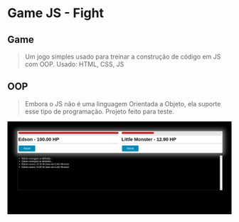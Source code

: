 # Game JS - Fight 

## Game 
> Um jogo simples usado para treinar a construção de código em JS com OOP. 
> Usado: HTML, CSS, JS 

## OOP 
> Embora o JS não é uma linguagem Orientada a Objeto, ela suporte esse tipo de programação. Projeto feito para teste. 


<img src="https://github.com/Edsongr/game_js_fight/blob/main/Screenshot.png?raw=true" alt="Home">